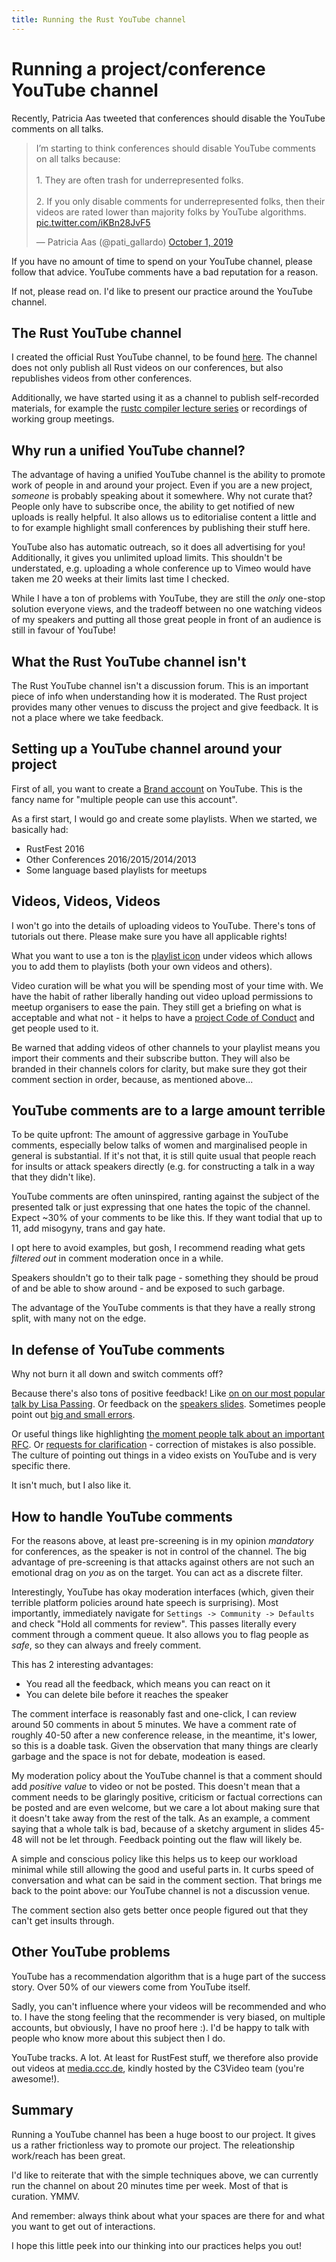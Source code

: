 ```yaml
---
title: Running the Rust YouTube channel
---
```


# Running a project/conference YouTube channel

Recently, Patricia Aas tweeted that conferences should disable the YouTube comments on all talks.

<blockquote class="twitter-tweet"><p lang="en" dir="ltr">I’m starting to think conferences should disable YouTube comments on all talks because:<br><br>1. They are often trash for underrepresented folks.<br><br>2. If you only disable comments for underrepresented folks, then their videos are rated lower than majority folks by YouTube algorithms. <a href="https://t.co/iKBn28JvF5">pic.twitter.com/iKBn28JvF5</a></p>&mdash; Patricia Aas (@pati_gallardo) <a href="https://twitter.com/pati_gallardo/status/1178923626403434497?ref_src=twsrc%5Etfw">October 1, 2019</a></blockquote> <script async src="https://platform.twitter.com/widgets.js" charset="utf-8"></script> 

If you have no amount of time to spend on your YouTube channel, please follow that advice. YouTube comments have a bad reputation for a reason.

If not, please read on. I'd like to present our practice around the YouTube channel.

## The Rust YouTube channel

I created the official Rust YouTube channel, to be found [here](https://youtube.com/c/rustvideos). The channel does not only publish all Rust videos on our conferences, but also republishes videos from other conferences.

Additionally, we have started using it as a channel to publish self-recorded materials, for example the [rustc compiler lecture series](https://www.youtube.com/playlist?list=PL85XCvVPmGQhOL-J2Ng7qlPvDVOwYpGTN) or recordings of working group meetings.

## Why run a unified YouTube channel?

The advantage of having a unified YouTube channel is the ability to promote work of people in and around your project. Even if you are a new project, _someone_ is probably speaking about it somewhere. Why not curate that? People only have to subscribe once, the ability to get notified of new uploads is really helpful. It also allows us to editorialise content a little and to for example highlight small conferences by publishing their stuff here.

YouTube also has automatic outreach, so it does all advertising for you! Additionally, it gives you unlimited upload limits. This shouldn't be understated, e.g. uploading a whole conference up to Vimeo would have taken me 20 weeks at their limits last time I checked.

While I have a ton of problems with YouTube, they are still the _only_ one-stop solution everyone views, and the tradeoff between no one watching videos of my speakers and putting all those great people in front of an audience is still in favour of YouTube!

## What the Rust YouTube channel isn't

The Rust YouTube channel isn't a discussion forum. This is an important piece of info when understanding how it is moderated. The Rust project provides many other venues to discuss the project and give feedback. It is not a place where we take feedback.

## Setting up a YouTube channel around your project

First of all, you want to create a [Brand account](https://support.google.com/youtube/answer/1646861?hl=en) on YouTube. This is the fancy name for "multiple people can use this account".

As a first start, I would go and create some playlists. When we started, we basically had:

* RustFest 2016
* Other Conferences 2016/2015/2014/2013
* Some language based playlists for meetups

## Videos, Videos, Videos

I won't go into the details of uploading videos to YouTube. There's tons of tutorials out there. Please make sure you have all applicable rights!

What you want to use a ton is the [playlist icon](https://lh3.googleusercontent.com/zcvhfCUM2oTZeKE8cwJB51QbNjXR2vBIYQO8uUM3VLT510_o7NtdGLZroVgfHHZtk88=w18) under videos which allows you to add them to playlists (both your own videos and others).

Video curation will be what you will be spending most of your time with. We have the habit of rather liberally handing out video upload permissions to meetup organisers to ease the pain. They still get a briefing on what is acceptable and what not - it helps to have a [project Code of Conduct](https://www.rust-lang.org/policies/code-of-conduct) and get people used to it.

Be warned that adding videos of other channels to your playlist means you import their comments and their subscribe button. They will also be branded in their channels colors for clarity, but make sure they got their comment section in order, because, as mentioned above...

## YouTube comments are to a large amount terrible

To be quite upfront: The amount of aggressive garbage in YouTube comments, especially below talks of women and marginalised people in general is substantial. If it's not that, it is still quite usual that people reach for insults or attack speakers directly (e.g. for constructing a talk in a way that they didn't like).

YouTube comments are often uninspired, ranting against the subject of the presented talk or just expressing that one hates the topic of the channel. Expect ~30% of your comments to be like this. If they want todial that up to 11, add misogyny, trans and gay hate.

I opt here to avoid examples, but gosh, I recommend reading what gets _filtered out_ in comment moderation once in a while.

Speakers shouldn't go to their talk page - something they should be proud of and be able to show around - and be exposed to such garbage.

The advantage of the YouTube comments is that they have a really strong split, with many not on the edge.

## In defense of YouTube comments

Why not burn it all down and switch comments off?

Because there's also tons of positive feedback! Like [on on our most popular talk by Lisa Passing](https://www.youtube.com/watch?v=Ktwl97Ph-SI&lc=UgjPzulPSYIp5XgCoAEC). Or feedback on the [speakers slides](https://www.youtube.com/watch?v=lLzFJenzBng&lc=UgzVow6kTf9NDFnO76h4AaABAg). Sometimes people point out [big and small errors](https://www.youtube.com/watch?v=lLzFJenzBng&lc=UgxL4R6-mURR_F6Kg2x4AaABAg).

Or useful things like highlighting [the moment people talk about an important RFC](https://www.youtube.com/watch?v=EwlSlpyaZFY&lc=UgyszVgZSTa5NNyRC5V4AaABAg). Or [requests for clarification](https://www.youtube.com/watch?v=-Tj8Q12DaEQ&lc=Ugw1gefh8uIuk_4EyJt4AaABAg) - correction of mistakes is also possible. The culture of pointing out things in a video exists on YouTube and is very specific there.

It isn't much, but I also like it.

## How to handle YouTube comments

For the reasons above, at least pre-screening is in my opinion _mandatory_ for conferences, as the speaker is not in control of the channel. The big advantage of pre-screening is that attacks against others are not such an emotional drag on _you_ as on the target. You can act as a discrete filter.

Interestingly, YouTube has okay moderation interfaces (which, given their terrible platform policies around hate speech is surprising). Most importantly, immediately navigate for `Settings -> Community -> Defaults` and check "Hold all comments for review". This passes literally every comment through a comment queue. It also allows you to flag people as _safe_, so they can always and freely comment.

This has 2 interesting advantages:
* You read all the feedback, which means you can react on it
* You can delete bile before it reaches the speaker

The comment interface is reasonably fast and one-click, I can review around 50 comments in about 5 minutes. We have a comment rate of roughly 40-50 after a new conference release, in the meantime, it's lower, so this is a doable task. Given the observation that many things are clearly garbage and the space is not for debate, modeation is eased.

My moderation policy about the YouTube channel is that a comment should add _positive value_ to video or not be posted. This doesn't mean that a comment needs to be glaringly positive, criticism or factual corrections can be posted and are even welcome, but we care a lot about making sure that it doesn't take away from the rest of the talk. As an example, a comment saying that a whole talk is bad, because of a sketchy argument in slides 45-48 will not be let through. Feedback pointing out the flaw will likely be.

A simple and conscious policy like this helps us to keep our workload minimal while still allowing the good and useful parts in. It curbs speed of conversation and what can be said in the comment section. That brings me back to the point above: our YouTube channel is not a discussion venue.

The comment section also gets better once people figured out that they can't get insults through.

## Other YouTube problems

YouTube has a recommendation algorithm that is a huge part of the success story. Over 50% of our viewers come from YouTube itself.

Sadly, you can't influence where your videos will be recommended and who to. I have the stong feeling that the recommender is very biased, on multiple accounts, but obviously, I have no proof here :). I'd be happy to talk with people who know more about this subject then I do.

YouTube tracks. A lot. At least for RustFest stuff, we therefore also provide out videos at [media.ccc.de](https://media.ccc.de/), kindly hosted by the C3Video team (you're awesome!).

## Summary

Running a YouTube channel has been a huge boost to our project. It gives us a rather frictionless way to promote our project. The releationship work/reach has been great.

I'd like to reiterate that with the simple techniques above, we can currently run the channel on about 20 minutes time per week. Most of that is curation. YMMV.

And remember: always think about what your spaces are there for and what you want to get out of interactions.

I hope this little peek into our thinking into our practices helps you out!